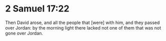 # 2 Samuel 17:22

Then David arose, and all the people that [were] with him, and they passed over Jordan: by the morning light there lacked not one of them that was not gone over Jordan.
